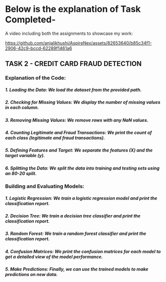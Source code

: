 # Below is the explanation of Task Completed-

A video including both the assignments to showcase my work:








https://github.com/anjalikhushi/AspireNex/assets/82653640/b85c34f1-2906-42c9-bccd-62289f1461a6








## TASK 2 - CREDIT CARD FRAUD DETECTION
### Explanation of the Code:
##### 1. Loading the Data: We load the dataset from the provided path.
##### 2. Checking for Missing Values: We display the number of missing values in each column.
##### 3. Removing Missing Values: We remove rows with any NaN values.
##### 4. Counting Legitimate and Fraud Transactions: We print the count of each class (legitimate and fraud transactions).
##### 5. Defining Features and Target: We separate the features (X) and the target variable (y).
##### 6. Splitting the Data: We split the data into training and testing sets using an 80-20 split.
### Building and Evaluating Models:
##### 1. Logistic Regression: We train a logistic regression model and print the classification report.
##### 2. Decision Tree: We train a decision tree classifier and print the classification report.
##### 3. Random Forest: We train a random forest classifier and print the classification report.
##### 4. Confusion Matrices: We print the confusion matrices for each model to get a detailed view of the model performance.
##### 5. Make Predictions: Finally, we can use the trained models to make predictions on new data.
